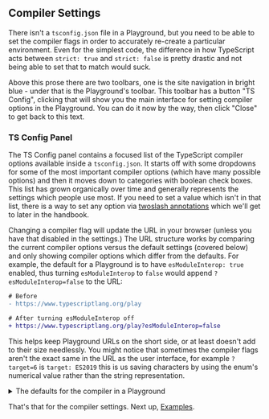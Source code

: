 ## Compiler Settings

There isn't a `tsconfig.json` file in a Playground, but you need to be able to set the compiler flags in order to accurately re-create a particular environment. Even for the simplest code, the difference in how TypeScript acts between `strict: true` and `strict: false` is pretty drastic and not being able to set that to match would suck.

Above this prose there are two toolbars, one is the site navigation in bright blue - under that is the Playground's toolbar. This toolbar has a button "TS Config", clicking that will show you the main interface for setting compiler options in the Playground. You can do it now by the way, then click "Close" to get back to this text.

### TS Config Panel

The TS Config panel contains a focused list of the TypeScript compiler options available inside a `tsconfig.json`. It starts off with some dropdowns for some of the most important compiler options (which have many possible options) and then it moves down to categories with boolean check boxes. This list has grown organically over time and generally represents the settings which people use most. If you need to set a value which isn't in that list, there is a way to set any option via [twoslash annotations]() which we'll get to later in the handbook.

Changing a compiler flag will update the URL in your browser (unless you have that disabled in the settings.) The URL structure works by comparing the current compiler options versus the default settings (covered below) and only showing compiler options which differ from the defaults. For example, the default for a Playground is to have `esModuleInterop: true` enabled, thus turning `esModuleInterop` to `false` would append `?esModuleInterop=false` to the URL:

```diff
# Before
- https://www.typescriptlang.org/play

# After turning esModuleInterop off
+ https://www.typescriptlang.org/play?esModuleInterop=false
```

This helps keep Playground URLs on the short side, or at least doesn't add to their size needlessly. You might notice that sometimes the compiler flags aren't the exact same in the URL as the user interface, for example `?target=6` is `target: ES2019` this is us saving characters by using the enum's numerical value rather than the string representation.

<details>
<summary>The defaults for the compiler in a Playground</summary>

_In rough_, the Playground has settings which can be summed up as this:

```json
{
  "compilerOptions": {
    "strict": true,
    "module": "esnext",
    "moduleResolution": "node",
    "target": "es2017",
    "jsx": "react",

    "experimentalDecorators": true,
    "emitDecoratorMetadata": true
  }
}
```

The reality is (of course) a tad more complex, because we use whether a compiler setting is in the following list as a cue for showing the compiler setting in the TS Config panel user interface and only add a setting to the URL if it differs from this list. So, the full version specification for the default compiler settings (as of TypeScript 4.5) looks like this:

```ts
export function getDefaultSandboxCompilerOptions(config: SandboxConfig, monaco: Monaco) {
  const useJavaScript = config.filetype === "js"
  const settings: CompilerOptions = {
    strict: true,

    noImplicitAny: true,
    strictNullChecks: !useJavaScript,
    strictFunctionTypes: true,
    strictPropertyInitialization: true,
    strictBindCallApply: true,
    noImplicitThis: true,
    noImplicitReturns: true,
    noUncheckedIndexedAccess: false,

    useDefineForClassFields: false,

    alwaysStrict: true,
    allowUnreachableCode: false,
    allowUnusedLabels: false,

    downlevelIteration: false,
    noEmitHelpers: false,
    noLib: false,
    noStrictGenericChecks: false,
    noUnusedLocals: false,
    noUnusedParameters: false,

    esModuleInterop: true,
    preserveConstEnums: false,
    removeComments: false,
    skipLibCheck: false,

    checkJs: useJavaScript,
    allowJs: useJavaScript,
    declaration: true,

    importHelpers: false,

    experimentalDecorators: true,
    emitDecoratorMetadata: true,
    moduleResolution: monaco.languages.typescript.ModuleResolutionKind.NodeJs,

    target: monaco.languages.typescript.ScriptTarget.ES2017,
    jsx: monaco.languages.typescript.JsxEmit.React,
    module: monaco.languages.typescript.ModuleKind.ESNext,
  }

  return { ...settings, ...config.compilerOptions }
}
```

This includes a lot of values which are set to their default value too. Which actually can make setting up a _perfect_ environment tricky because 'no value set' can differ from 'false' for some settings, but breaking this system would break backwards compatibility (URLs would change) and make URLs longer, thus it stays the way it is.

</details>

That's that for the compiler settings. Next up, [Examples](/play#handbook-2).

